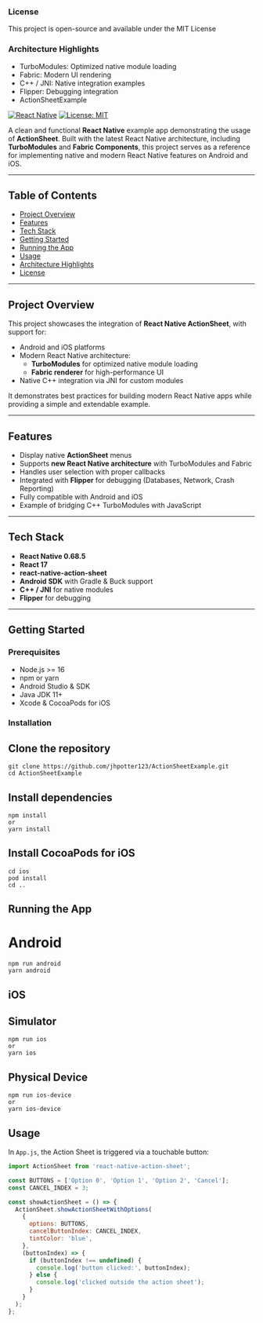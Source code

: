 ### License

This project is open-source and available under the MIT License

### Architecture Highlights

- TurboModules: Optimized native module loading
- Fabric: Modern UI rendering
- C++ / JNI: Native integration examples
- Flipper: Debugging integration
- ActionSheetExample

[![React Native](https://img.shields.io/badge/React_Native-0.68.5-blue)](https://reactnative.dev/)
[![License: MIT](https://img.shields.io/badge/License-MIT-yellow.svg)](https://opensource.org/licenses/MIT)

A clean and functional **React Native** example app demonstrating the usage of **ActionSheet**. Built with the latest React Native architecture, including **TurboModules** and **Fabric Components**, this project serves as a reference for implementing native and modern React Native features on Android and iOS.

---

## Table of Contents

- [Project Overview](#project-overview)  
- [Features](#features)  
- [Tech Stack](#tech-stack)  
- [Getting Started](#getting-started)  
- [Running the App](#running-the-app)  
- [Usage](#usage)  
- [Architecture Highlights](#architecture-highlights)  
- [License](#license)  

---

## Project Overview

This project showcases the integration of **React Native ActionSheet**, with support for:

- Android and iOS platforms  
- Modern React Native architecture:
  - **TurboModules** for optimized native module loading  
  - **Fabric renderer** for high-performance UI  
- Native C++ integration via JNI for custom modules  

It demonstrates best practices for building modern React Native apps while providing a simple and extendable example.

---

## Features

- Display native **ActionSheet** menus  
- Supports **new React Native architecture** with TurboModules and Fabric  
- Handles user selection with proper callbacks  
- Integrated with **Flipper** for debugging (Databases, Network, Crash Reporting)  
- Fully compatible with Android and iOS  
- Example of bridging C++ TurboModules with JavaScript  

---

## Tech Stack

- **React Native 0.68.5**  
- **React 17**  
- **react-native-action-sheet**  
- **Android SDK** with Gradle & Buck support  
- **C++ / JNI** for native modules  
- **Flipper** for debugging  

---

## Getting Started

### Prerequisites

- Node.js >= 16  
- npm or yarn  
- Android Studio & SDK  
- Java JDK 11+  
- Xcode & CocoaPods for iOS  

### Installation

## Clone the repository
```
git clone https://github.com/jhpotter123/ActionSheetExample.git
cd ActionSheetExample
```

## Install dependencies
```
npm install
or
yarn install
```

## Install CocoaPods for iOS
```
cd ios
pod install
cd ..
```

## Running the App

# Android
```
npm run android
yarn android
```

## iOS

## Simulator
```
npm run ios
or
yarn ios
```

## Physical Device
```
npm run ios-device
or
yarn ios-device
```

## Usage

In `App.js`, the Action Sheet is triggered via a touchable button:

```javascript
import ActionSheet from 'react-native-action-sheet';

const BUTTONS = ['Option 0', 'Option 1', 'Option 2', 'Cancel'];
const CANCEL_INDEX = 3;

const showActionSheet = () => {
  ActionSheet.showActionSheetWithOptions(
    {
      options: BUTTONS,
      cancelButtonIndex: CANCEL_INDEX,
      tintColor: 'blue',
    },
    (buttonIndex) => {
      if (buttonIndex !== undefined) {
        console.log('button clicked:', buttonIndex);
      } else {
        console.log('clicked outside the action sheet');
      }
    }
  );
};
